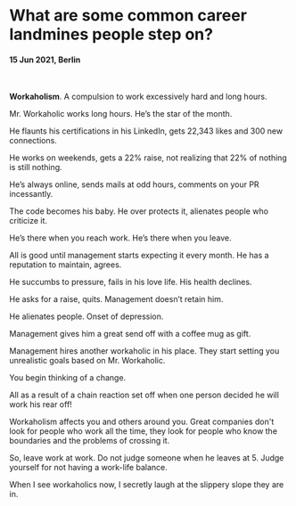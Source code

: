 # What are some common career landmines people step on?

#### 15 Jun 2021, Berlin

&nbsp;

**Workaholism**. A compulsion to work excessively hard and long hours.

Mr. Workaholic works long hours. He’s the star of the month.

He flaunts his certifications in his LinkedIn, gets 22,343 likes and 300 new connections.

He works on weekends, gets a 22% raise, not realizing that 22% of nothing is still nothing.

He’s always online, sends mails at odd hours, comments on your PR incessantly.

The code becomes his baby. He over protects it, alienates people who criticize it.

He’s there when you reach work. He’s there when you leave.

All is good until management starts expecting it every month. He has a reputation to maintain, agrees.

He succumbs to pressure, fails in his love life. His health declines.

He asks for a raise, quits. Management doesn’t retain him.

He alienates people. Onset of depression.

Management gives him a great send off with a coffee mug as gift.

Management hires another workaholic in his place. They start setting you unrealistic goals based on Mr. Workaholic.

You begin thinking of a change.

All as a result of a chain reaction set off when one person decided he will work his rear off!

Workaholism affects you and others around you. Great companies don't look for people who work all the time, they look for people who know the boundaries and the problems of crossing it.

So, leave work at work. Do not judge someone when he leaves at 5. Judge yourself for not having a work-life balance.

When I see workaholics now, I secretly laugh at the slippery slope they are in.

&nbsp;
